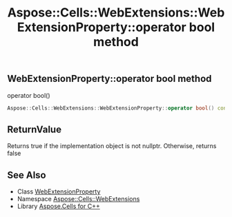 ﻿---
title: Aspose::Cells::WebExtensions::WebExtensionProperty::operator bool method
linktitle: operator bool
second_title: Aspose.Cells for C++ API Reference
description: 'Aspose::Cells::WebExtensions::WebExtensionProperty::operator bool method. operator bool() in C++.'
type: docs
weight: 400
url: /cpp/aspose.cells.webextensions/webextensionproperty/operator_bool/
---
## WebExtensionProperty::operator bool method


operator bool()

```cpp
Aspose::Cells::WebExtensions::WebExtensionProperty::operator bool() const
```


## ReturnValue

Returns true if the implementation object is not nullptr. Otherwise, returns false

## See Also

* Class [WebExtensionProperty](../)
* Namespace [Aspose::Cells::WebExtensions](../../)
* Library [Aspose.Cells for C++](../../../)
